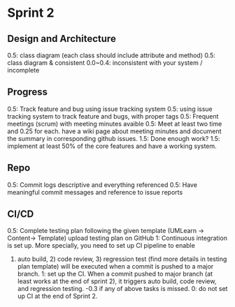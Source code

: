# Sprint 2

## Design and Architecture
  0.5: class diagram (each class should include attribute and method)
    0.5: class diagram & consistent 0.0~0.4: inconsistent with your system / incomplete

## Progress
  0.5: Track feature and bug using issue tracking system
    0.5: using issue tracking system to track feature and bugs, with proper tags
  0.5: Frequent meetings (scrum) with meeting minutes avaible
    0.5: Meet at least two time and 0.25 for each. have a wiki page about meeting minutes and document the summary in corresponding github issues. 
  1.5: Done enough work?
    1.5: implement at least 50% of the core features and have a working system.
    
## Repo
  0.5: Commit logs descriptive and everything referenced
    0.5: Have meaningful commit messages and reference to issue reports
    
## CI/CD
  0.5: Complete testing plan following the given template (UMLearn -> Content-> Template)
    upload testing plan on GitHub
  1: Continuous integration is set up. More specially, you need to set up CI pipeline to enable 
  1) auto build, 2) code review, 3) regression test (find more details in testing plan template) will be executed when a commit is pushed to a major branch.
    1: set up the CI. When a commit pushed to major branch (at least works at the end of sprint 2), it triggers auto build, code review, and regression testing. -0.3 if any of above tasks is missed. 
    0: do not set up CI at the end of Sprint 2.
